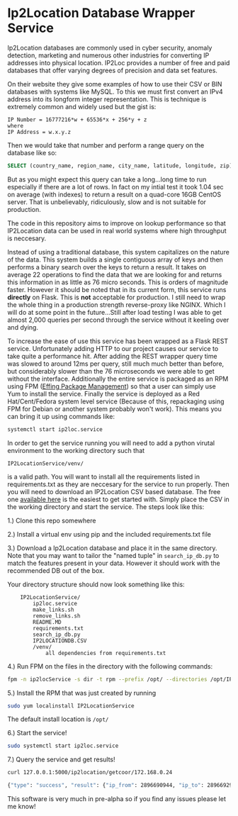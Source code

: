 # Ip2Location Database Wrapper Service
Ip2Location databases are commonly used in cyber security, anomaly detection, marketing and numerous other industries for converting IP addresses into physical location. IP2Loc provides a number of free and paid databases that offer varying degrees of precision and data set features.

On their website they give some examples of how to use their CSV or BIN databases with systems like MySQL. To this we must first convert an IPv4 address into its longform integer representation. This is technique is extremely common and widely used but the gist is:

```
IP Number = 16777216*w + 65536*x + 256*y + z
where
IP Address = w.x.y.z
```

Then we would take that number and perform a range query on the database like so:

```sql
SELECT (country_name, region_name, city_name, latitude, longitude, zip) FROM IP2LOC WHERE (ip_from  <= [SEARCH IP NO]) AND (ip_to >= [SEARCH IP NO]);
```

But as you might expect this query can take a long...long time to run especially if there are a lot of rows. In fact on my intial test it took 1.04 sec on average (with indexes) to return a result on a quad-core 16GB CentOS server. That is unbelievably, ridiculously, slow and is not suitable for production.

The code in this repository aims to improve on lookup performance so that IP2Location data can be used in real world systems where high throughput is neccesary.

Instead of using a traditional database, this system capitalizes on the nature of the data. This system builds a single contiguous array of keys and then performs a binary search over the keys to return a result. It takes on average 22 operations to find the data that we are looking for and returns this information in as little as 76 micro seconds. This is orders of magnitude faster. However it should be noted that in its current form, this service runs **directly** on Flask. This is **not** acceptable for production. I still need to wrap the whole thing in a production strength reverse-proxy like NGINX. Which I will do at some point in the future...Still after load testing I was able to get almost 2,000 queries per second through the service without it keeling over and dying.

To increase the ease of use this service has been wrapped as a Flask REST service. Unfortunately adding HTTP to our project causes our service to take quite a performance hit. After adding the REST wrapper query time was slowed to around 12ms per query, still much much better than before, but considerably slower than the 76 microseconds we were able to get without the interface. Additionally the entire service is packaged as an RPM using FPM ([Effing Package Management](https://github.com/jordansissel/fpm)) so that a user can simply use Yum to install the service. Finally the service is deployed as a Red Hat/Cent/Fedora system level service (Because of this, repackaging using FPM for Debian or another system probably won't work). This means you can bring it up using commands like:

```bash
systemctl start ip2loc.service
```

In order to get the service running you will need to add a python virutal environment to the working directory such that

```
IP2LocationService/venv/
```

is a valid path. You will want to install all the requirements listed in requirements.txt as they are neccesary for the service to run properly. Then you will need to download an IP2Location CSV based database. The free one [available here](http://lite.ip2location.com/database/ip-country-region-city-latitude-longitude-zipcode-timezone) is the easiest to get started with. Simply place the CSV in the working directory and start the service. The steps look like this:

1.) Clone this repo somewhere

2.) Install a virtual env using pip and the included requirements.txt file

3.) Download a Ip2Location database and place it in the same directory. Note that you may want to tailor the "named tuple" in ```search_ip_db.py``` to match the features present in your data. However it should work with the recommended DB out of the box.

Your directory structure should now look something like this:
```
	IP2LocationService/
		ip2loc.service
		make_links.sh
		remove_links.sh
		README.MD
		requirements.txt
		search_ip_db.py
		IP2LOCATIONDB.CSV
		/venv/
			all dependencies from requirements.txt
```

4.) Run FPM on the files in the directory with the following commands:
```bash
fpm -n ip2locService -s dir -t rpm --prefix /opt/ --directories /opt/IP2LocationService --after-install ./IP2LocationService/make_links.sh --before-remove ./IP2LocationService/remove_links.sh IP2LocationService
```

5.) Install the RPM that was just created by running
```bash
sudo yum localinstall IP2LocationService
```
The default install location is ```/opt/```

6.) Start the service!
```bash
sudo systemctl start ip2loc.service
```

7.) Query the service and get results!
```bash
curl 127.0.0.1:5000/ip2location/getcoor/172.168.0.24

{"type": "success", "result": {"ip_from": 2896690944, "ip_to": 2896692991, "country_code": "US", "country_name": "United States", "region_name": "Virginia", "city_name": "Dulles", "latitude": 38.997708, "longitude": -77.433179, "zip_code": "20166", "time_zone": "-04:00"}}
```

This software is very much in pre-alpha so if you find any issues please let me know! 
